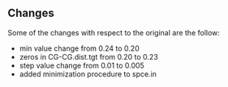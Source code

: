 ## Changes
Some of the changes with respect to the original are the follow:
* min value change from 0.24 to 0.20
* zeros in CG-CG.dist.tgt from 0.20 to 0.23
* step value change from 0.01 to 0.005
* added minimization procedure to spce.in
